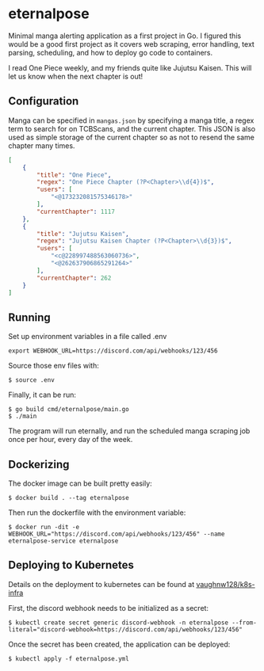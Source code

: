 # eternalpose

Minimal manga alerting application as a first project in Go. I figured this would be a good first project as it covers
web scraping, error handling, text parsing, scheduling, and how to deploy go code to containers.

I read One Piece weekly, and my friends quite like Jujutsu Kaisen. 
This will let us know when the next chapter is out!

## Configuration

Manga can be specified in `mangas.json` by specifying a manga title, 
a regex term to search for on TCBScans, and the current chapter. This JSON is also used as simple storage of 
the current chapter so as not to resend the same chapter many times.

```json
[
    {
        "title": "One Piece",
        "regex": "One Piece Chapter (?P<Chapter>\\d{4})$",
        "users": [
            "<@173232081575346178>"
        ],
        "currentChapter": 1117
    },
    {
        "title": "Jujutsu Kaisen",
        "regex": "Jujutsu Kaisen Chapter (?P<Chapter>\\d{3})$",
        "users": [
            "<c@228997488563060736>",
            "<@262637906865291264>"
        ],
        "currentChapter": 262
    }
]
```

## Running

Set up environment variables in a file called .env

```shell
export WEBHOOK_URL=https://discord.com/api/webhooks/123/456
```

Source those env files with:

```shell
$ source .env
```

Finally, it can be run:

```shell
$ go build cmd/eternalpose/main.go
$ ./main
```

The program will run eternally, and run the scheduled manga scraping job once per hour, every day of the week.

## Dockerizing

The docker image can be built pretty easily:

```shell
$ docker build . --tag eternalpose
```

Then run the dockerfile with the environment variable:

```shell
$ docker run -dit -e WEBHOOK_URL="https://discord.com/api/webhooks/123/456" --name eternalpose-service eternalpose
```

## Deploying to Kubernetes

Details on the deployment to kubernetes can be found at [vaughnw128/k8s-infra](https://github.com/vaughnw128/k8s-infra)

First, the discord webhook needs to be initialized as a secret:

```shell
$ kubectl create secret generic discord-webhook -n eternalpose --from-literal="discord-webhook=https://discord.com/api/webhooks/123/456"
```

Once the secret has been created, the application can be deployed:

```shell
$ kubectl apply -f eternalpose.yml
```
